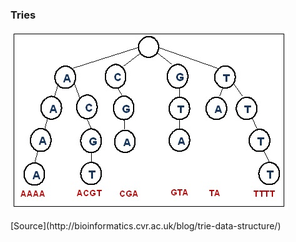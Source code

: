 ### Tries

![](./_Assets/images/Trie.jpg)

<div class="source">[Source](http://bioinformatics.cvr.ac.uk/blog/trie-data-structure/)</div>
